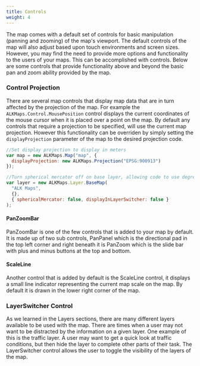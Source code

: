 ```yaml
---
title: Controls
weight: 4
---
```


The map comes with a default set of controls for basic manipulation (panning and zooming) of the map's viewport. The default controls of the map will also adjust based upon touch environments and screen sizes. However, you may find the need to provide more options and functionality to the users of your maps. This can be accomplished with controls. Below are some controls that provide functionality above and beyond the basic pan and zoom ability provided by the map.

### Control Projection

There are several map controls that display map data that are in turn affected by the projection of the map. For example the `ALKMaps.Control.MousePosition` control displays the current coordinates of the mouse cursor when it is placed over a point on the map. By default any controls that require a projection to be specified, will use the current map projection. However this functionality can be overriden by simply setting the `displayProjection` parameter of the map to the desired projection code.

```js
//Set display projection to display in meters
var map = new ALKMaps.Map("map", {
  displayProjection: new ALKMaps.Projection("EPSG:900913")
});

//Turn spherical mercator off on base layer, allowing code to use degrees.
var layer = new ALKMaps.Layer.BaseMap(
  "ALK Maps",
  {},
  { sphericalMercator: false, displayInLayerSwitcher: false }
);
```

#### PanZoomBar

PanZoomBar is one of the few controls that is added to your map by default. It is made up of two sub controls, PanPanel which is the directional pad in the top left corner and right beneath it is PanZoom which is the slide bar with plus and minus buttons at the top and bottom.

#### ScaleLine

Another control that is added by default is the ScaleLine control, it displays a small line indicator representing the current map scale on the map. By default it is drawn in the lower right corner of the map.

### LayerSwitcher Control

As we learned in the Layers sections, there are many different layers available to be used with the map. There are times when a user may not want to be distracted by the information on a given layer. One example of this is the traffic layer. A user may want to get a quick look at traffic conditions, but then hide the layer to complete other parts of their task. The LayerSwitcher control allows the user to toggle the visibility of the layers of the map.
